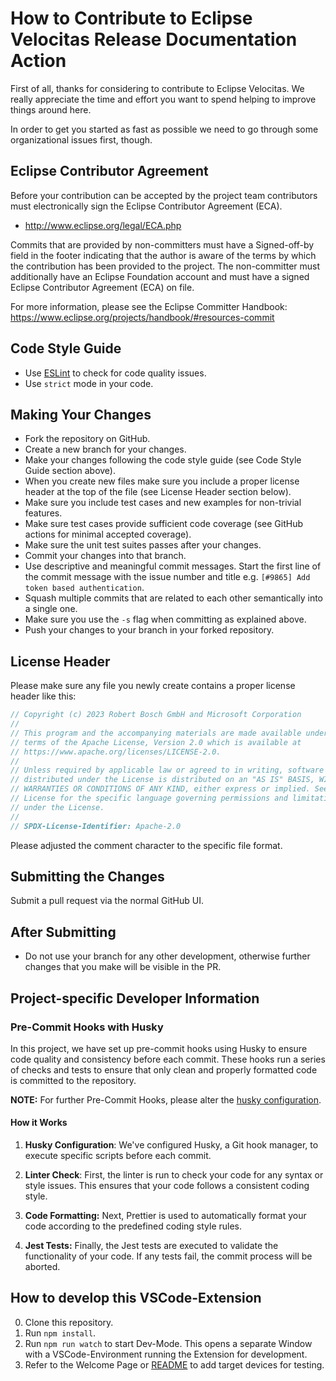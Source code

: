 # How to Contribute to Eclipse Velocitas Release Documentation Action

First of all, thanks for considering to contribute to Eclipse Velocitas. We really
appreciate the time and effort you want to spend helping to improve things around here.

In order to get you started as fast as possible we need to go through some organizational issues first, though.

## Eclipse Contributor Agreement

Before your contribution can be accepted by the project team contributors must
electronically sign the Eclipse Contributor Agreement (ECA).

- http://www.eclipse.org/legal/ECA.php

Commits that are provided by non-committers must have a Signed-off-by field in
the footer indicating that the author is aware of the terms by which the
contribution has been provided to the project. The non-committer must
additionally have an Eclipse Foundation account and must have a signed Eclipse
Contributor Agreement (ECA) on file.

For more information, please see the Eclipse Committer Handbook:
https://www.eclipse.org/projects/handbook/#resources-commit

## Code Style Guide

- Use [ESLint](https://eslint.org//) to check for code quality issues.
- Use `strict` mode in your code.

## Making Your Changes

- Fork the repository on GitHub.
- Create a new branch for your changes.
- Make your changes following the code style guide (see Code Style Guide section above).
- When you create new files make sure you include a proper license header at the top of the file (see License Header section below).
- Make sure you include test cases and new examples for non-trivial features.
- Make sure test cases provide sufficient code coverage (see GitHub actions for minimal accepted coverage).
- Make sure the unit test suites passes after your changes.
- Commit your changes into that branch.
- Use descriptive and meaningful commit messages. Start the first line of the commit message with the issue number and title e.g. `[#9865] Add token based authentication`.
- Squash multiple commits that are related to each other semantically into a single one.
- Make sure you use the `-s` flag when committing as explained above.
- Push your changes to your branch in your forked repository.

## License Header

Please make sure any file you newly create contains a proper license header like this:

```javascript
// Copyright (c) 2023 Robert Bosch GmbH and Microsoft Corporation
//
// This program and the accompanying materials are made available under the
// terms of the Apache License, Version 2.0 which is available at
// https://www.apache.org/licenses/LICENSE-2.0.
//
// Unless required by applicable law or agreed to in writing, software
// distributed under the License is distributed on an "AS IS" BASIS, WITHOUT
// WARRANTIES OR CONDITIONS OF ANY KIND, either express or implied. See the
// License for the specific language governing permissions and limitations
// under the License.
//
// SPDX-License-Identifier: Apache-2.0
```

Please adjusted the comment character to the specific file format.

## Submitting the Changes

Submit a pull request via the normal GitHub UI.

## After Submitting

- Do not use your branch for any other development, otherwise further changes that you make will be visible in the PR.

## Project-specific Developer Information

### Pre-Commit Hooks with Husky

In this project, we have set up pre-commit hooks using Husky to ensure code quality and consistency before each commit. These hooks run a series of checks and tests to ensure that only clean and properly formatted code is committed to the repository.

**NOTE:** For further Pre-Commit Hooks, please alter the [husky configuration](.husky/pre-commit).

#### How it Works

1. **Husky Configuration**: We've configured Husky, a Git hook manager, to execute specific scripts before each commit.

2. **Linter Check**: First, the linter is run to check your code for any syntax or style issues. This ensures that your code follows a consistent coding style.

3. **Code Formatting:** Next, Prettier is used to automatically format your code according to the predefined coding style rules.

4. **Jest Tests:** Finally, the Jest tests are executed to validate the functionality of your code. If any tests fail, the commit process will be aborted.

## How to develop this VSCode-Extension

0. Clone this repository.
1. Run ```npm install```.
2. Run ```npm run watch``` to start Dev-Mode. This opens a separate Window with a VSCode-Environment running the Extension for development.
3. Refer to the Welcome Page or [README](README.md) to add target devices for testing.


